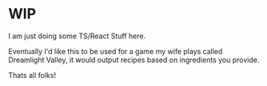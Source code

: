 # WIP

I am just doing some TS/React Stuff here.

Eventually I'd like this to be used for a game my wife plays called Dreamlight Valley, it would output recipes based on ingredients you provide.

Thats all folks!
